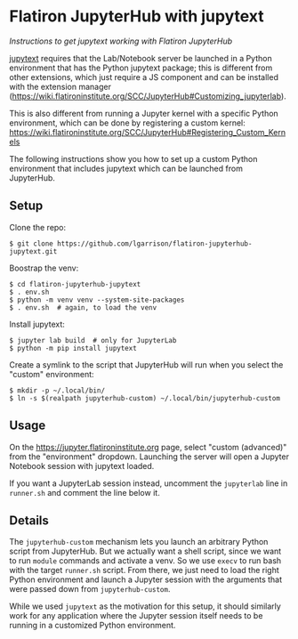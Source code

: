 # Flatiron JupyterHub with jupytext

*Instructions to get jupytext working with Flatiron JupyterHub*

[jupytext](https://jupytext.readthedocs.io) requires that the Lab/Notebook server be launched in a Python environment that has the Python jupytext package; this is different from other extensions, which just require a JS component and can be installed with the extension manager (https://wiki.flatironinstitute.org/SCC/JupyterHub#Customizing_jupyterlab).

This is also different from running a Jupyter kernel with a specific Python environment, which can be done by registering a custom kernel: https://wiki.flatironinstitute.org/SCC/JupyterHub#Registering_Custom_Kernels

The following instructions show you how to set up a custom Python environment that includes jupytext which can be launched from JupyterHub.

## Setup

Clone the repo:
```
$ git clone https://github.com/lgarrison/flatiron-jupyterhub-jupytext.git
```

Boostrap the venv:
```
$ cd flatiron-jupyterhub-jupytext
$ . env.sh
$ python -m venv venv --system-site-packages
$ . env.sh  # again, to load the venv
```

Install jupytext:
```
$ jupyter lab build  # only for JupyterLab
$ python -m pip install jupytext
```

Create a symlink to the script that JupyterHub will run when you select the "custom" environment:
```
$ mkdir -p ~/.local/bin/
$ ln -s $(realpath jupyterhub-custom) ~/.local/bin/jupyterhub-custom
```

## Usage

On the https://jupyter.flatironinstitute.org page, select "custom (advanced)" from the "environment" dropdown.  Launching the server will open a Jupyter Notebook session with jupytext loaded.

If you want a JupyterLab session instead, uncomment the `jupyterlab` line in `runner.sh` and comment the line below it.

## Details

The `jupyterhub-custom` mechanism lets you launch an arbitrary Python script from JupyterHub.  But we actually want a shell script, since we want to run `module` commands and activate a venv.  So we use `execv` to run bash with the target `runner.sh` script.  From there, we just need to load the right Python environment and launch a Jupyter session with the arguments that were passed down from `jupyterhub-custom`.

While we used `jupytext` as the motivation for this setup, it should similarly work for any application where the Jupyter session itself needs to be running in a customized Python environment.
